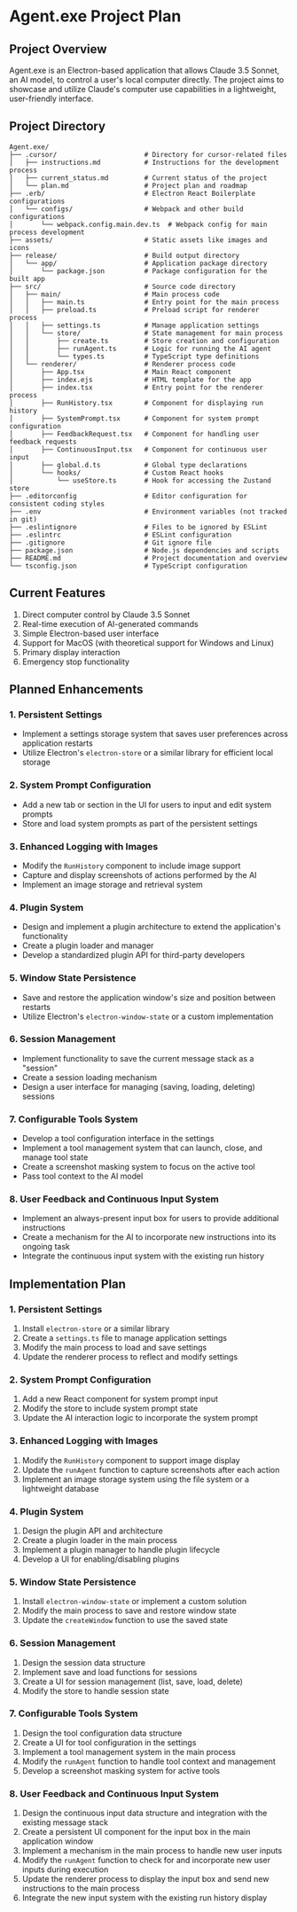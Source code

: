 # Agent.exe Project Plan

## Project Overview

Agent.exe is an Electron-based application that allows Claude 3.5 Sonnet, an AI model, to control a user's local computer directly. The project aims to showcase and utilize Claude's computer use capabilities in a lightweight, user-friendly interface.

## Project Directory

```
Agent.exe/
├── .cursor/                      # Directory for cursor-related files
│   ├── instructions.md           # Instructions for the development process
│   ├── current_status.md         # Current status of the project
│   └── plan.md                   # Project plan and roadmap
├── .erb/                         # Electron React Boilerplate configurations
│   └── configs/                  # Webpack and other build configurations
│       └── webpack.config.main.dev.ts  # Webpack config for main process development
├── assets/                       # Static assets like images and icons
├── release/                      # Build output directory
│   └── app/                      # Application package directory
│       └── package.json          # Package configuration for the built app
├── src/                          # Source code directory
│   ├── main/                     # Main process code
│   │   ├── main.ts               # Entry point for the main process
│   │   ├── preload.ts            # Preload script for renderer process
│   │   ├── settings.ts           # Manage application settings
│   │   └── store/                # State management for main process
│   │       ├── create.ts         # Store creation and configuration
│   │       ├── runAgent.ts       # Logic for running the AI agent
│   │       └── types.ts          # TypeScript type definitions
│   └── renderer/                 # Renderer process code
│       ├── App.tsx               # Main React component
│       ├── index.ejs             # HTML template for the app
│       ├── index.tsx             # Entry point for the renderer process
│       ├── RunHistory.tsx        # Component for displaying run history
│       ├── SystemPrompt.tsx      # Component for system prompt configuration
│       ├── FeedbackRequest.tsx   # Component for handling user feedback requests
│       ├── ContinuousInput.tsx   # Component for continuous user input
│       ├── global.d.ts           # Global type declarations
│       └── hooks/                # Custom React hooks
│           └── useStore.ts       # Hook for accessing the Zustand store
├── .editorconfig                 # Editor configuration for consistent coding styles
├── .env                          # Environment variables (not tracked in git)
├── .eslintignore                 # Files to be ignored by ESLint
├── .eslintrc                     # ESLint configuration
├── .gitignore                    # Git ignore file
├── package.json                  # Node.js dependencies and scripts
├── README.md                     # Project documentation and overview
└── tsconfig.json                 # TypeScript configuration
```

## Current Features

1. Direct computer control by Claude 3.5 Sonnet
2. Real-time execution of AI-generated commands
3. Simple Electron-based user interface
4. Support for MacOS (with theoretical support for Windows and Linux)
5. Primary display interaction
6. Emergency stop functionality

## Planned Enhancements

### 1. Persistent Settings

- Implement a settings storage system that saves user preferences across application restarts
- Utilize Electron's `electron-store` or a similar library for efficient local storage

### 2. System Prompt Configuration

- Add a new tab or section in the UI for users to input and edit system prompts
- Store and load system prompts as part of the persistent settings

### 3. Enhanced Logging with Images

- Modify the `RunHistory` component to include image support
- Capture and display screenshots of actions performed by the AI
- Implement an image storage and retrieval system

### 4. Plugin System

- Design and implement a plugin architecture to extend the application's functionality
- Create a plugin loader and manager
- Develop a standardized plugin API for third-party developers

### 5. Window State Persistence

- Save and restore the application window's size and position between restarts
- Utilize Electron's `electron-window-state` or a custom implementation

### 6. Session Management

- Implement functionality to save the current message stack as a "session"
- Create a session loading mechanism
- Design a user interface for managing (saving, loading, deleting) sessions

### 7. Configurable Tools System

- Develop a tool configuration interface in the settings
- Implement a tool management system that can launch, close, and manage tool state
- Create a screenshot masking system to focus on the active tool
- Pass tool context to the AI model

### 8. User Feedback and Continuous Input System

- Implement an always-present input box for users to provide additional instructions
- Create a mechanism for the AI to incorporate new instructions into its ongoing task
- Integrate the continuous input system with the existing run history

## Implementation Plan

### 1. Persistent Settings

1. Install `electron-store` or a similar library
2. Create a `settings.ts` file to manage application settings
3. Modify the main process to load and save settings
4. Update the renderer process to reflect and modify settings

### 2. System Prompt Configuration

1. Add a new React component for system prompt input
2. Modify the store to include system prompt state
3. Update the AI interaction logic to incorporate the system prompt

### 3. Enhanced Logging with Images

1. Modify the `RunHistory` component to support image display
2. Update the `runAgent` function to capture screenshots after each action
3. Implement an image storage system using the file system or a lightweight database

### 4. Plugin System

1. Design the plugin API and architecture
2. Create a plugin loader in the main process
3. Implement a plugin manager to handle plugin lifecycle
4. Develop a UI for enabling/disabling plugins

### 5. Window State Persistence

1. Install `electron-window-state` or implement a custom solution
2. Modify the main process to save and restore window state
3. Update the `createWindow` function to use the saved state

### 6. Session Management

1. Design the session data structure
2. Implement save and load functions for sessions
3. Create a UI for session management (list, save, load, delete)
4. Modify the store to handle session state

### 7. Configurable Tools System

1. Design the tool configuration data structure
2. Create a UI for tool configuration in the settings
3. Implement a tool management system in the main process
4. Modify the `runAgent` function to handle tool context and management
5. Develop a screenshot masking system for active tools

### 8. User Feedback and Continuous Input System

1. Design the continuous input data structure and integration with the existing message stack
2. Create a persistent UI component for the input box in the main application window
3. Implement a mechanism in the main process to handle new user inputs
4. Modify the `runAgent` function to check for and incorporate new user inputs during execution
5. Update the renderer process to display the input box and send new instructions to the main process
6. Integrate the new input system with the existing run history display
